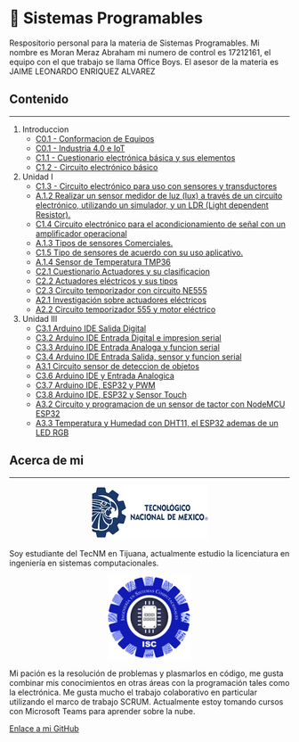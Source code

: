 # :book: Sistemas Programables

Respositorio personal para la materia de Sistemas Programables.
Mi nombre es Moran Meraz Abraham mi numero de control es 17212161, el equipo con el que trabajo se llama Office Boys.
El asesor de la materia es JAIME LEONARDO ENRIQUEZ ALVAREZ

## Contenido

___

1. Introduccion
    - [C0.1 - Conformacion de Equipos](blog/C0.1_MoranMerazAbraham_3.md)
    - [C0.1 - Industria 4.0 e IoT](blog/C0.2_MoranMerazAbraham_3.md)
    - [C1.1 - Cuestionario electrónica básica y sus elementos](blog/C1.1_MoranMerazAbraham_3.md)
    - [C1.2 - Circuito electrónico básico](blog/C1.2_MoranMerazAbraham_3.md)
2. Unidad I
    - [C1.3 - Circuito electrónico para uso con sensores y transductores](blog/C1.3_MoranMerazAbraham_3.md)
    - [A.1.2 Realizar un sensor medidor de luz (lux) a través de un circuito electrónico, utilizando un simulador, y un LDR (Light dependent Resistor).](blog/A1.2_MoranMerazAbraham_OfficeBoys.md)
    - [C1.4 Circuito electrónico para el acondicionamiento de señal con un amplificador operacional ](blog/C1.4_MoranMerazAbraham_OfficeBoys.md)
    - [A.1.3 Tipos de sensores Comerciales.](blog/A1.3_MoranMerazAbraham_OfficeBoys.md)
    - [C1.5 Tipo de sensores de acuerdo con su uso aplicativo.](blog/C1.5_MoranMerazAbraham_OfficeBoys.md)
    - [A.1.4 Sensor de Temperatura TMP36](blog/A1.4_MoranMerazAbraham_OfficeBoys.md)
    - [C2.1 Cuestionario Actuadores y su clasificacion](blog/C2.1_MoranMerazAbraham_OfficeBoys.md)
    - [C2.2 Actuadores eléctricos y sus tipos](blog/C2.2_MoranMerazAbraham_OfficeBoys.md)
    - [C2.3 Circuito temporizador con circuito NE555](blog/C2.3_MoranMerazAbraham_OfficeBoys.md)
    - [A2.1 Investigación sobre actuadores eléctricos](blog/A2.1_MoranMerazAbraham_OfficeBoys.md)
    - [A2.2 Circuito temporizador 555 y motor eléctrico](blog/A2.2_MoranMerazAbraham_OfficeBoys.md)
3. Unidad III
    - [C3.1 Arduino IDE Salida Digital](blog/C3.1_MoranMerazAbraham_OfficeBoys.md)
    - [C3.2 Arduino IDE Entrada Digital e impresion serial](blog/C3.2_MoranMerazAbraham_OfficeBoys.md)
    - [C3.3 Arduino IDE Entrada Analoga y funcion serial](blog/C3.3_MoranMerazAbraham_OfficeBoys.md)
    - [C3.4 Arduino IDE Entrada Salida, sensor y funcion serial](blog/C3.4_MoranMerazAbraham_OfficeBoys.md)
    - [A3.1 Circuito sensor de deteccion de objetos](blog/A3.1_MoranMerazAbraham_OfficeBoys.md)
    - [C3.6 Arduino IDE y Entrada Analogica](blog/C3.6_MoranMerazAbraham_OfficeBoys.md)
    - [C3.7 Arduino IDE, ESP32 y PWM](blog/C3.7_MoranMerazAbraham_OfficeBoys.md)
    - [C3.8 Arduino IDE, ESP32 y Sensor Touch](blog/C3.8_MoranMerazAbraham_OfficeBoys.md)
    - [A3.2 Circuito y programacion de un sensor de tactor con NodeMCU ESP32](blog/A3.2_ESP32_OfficeBoys.md)
    - [A3.3 Temperatura y Humedad con DHT11, el ESP32 ademas de un LED RGB](blog/A3.3_ESP32_SensorTemperatura_DHT11.md)

## Acerca de mi

___
<p align="center"> 
    <img alt="Logo TecNM" src="/img/pleca_tecnm.jpg">    
</p>
Soy estudiante del TecNM en Tijuana, actualmente estudio la licenciatura en ingeniería en sistemas computacionales.
<p align="center"> 
    <img alt="Logo ISC" src="/img/Carrera.png" width=150 height=150>    
</p>
Mi pación es la resolución de problemas y plasmarlos en código, me gusta combinar mis conocimientos en otras áreas con la programación tales como la electrónica.
Me gusta mucho el trabajo colaborativo en particular utilizando el marco de trabajo SCRUM.
Actualmente estoy tomando cursos con Microsoft Teams para aprender sobre la nube.

[Enlace a mi GitHub](https://github.com/Abr06/Sistemas_Prog.git)